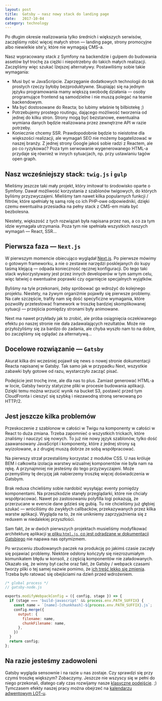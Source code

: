 ```yaml
---
layout: post
title:  Gatsby — nasz nowy stack do landing page 
date:   2017-10-04
category: technology
---
```


Po długim okresie realizowania tylko średnich i większych serwisów, zaczęliśmy robić więcej małych stron — landing page, strony promocyjne albo niewielkie site’y, które nie wymagają CMS-a. 

Nasz wypracowany stack z Symfony na backendzie i gulpem do budowania assetów był trochę za ciężki i niepotrzebny do takich małych realizacji. Zaczęliśmy więc szukać lżejszej alternatywy. Postawiliśmy sobie takie wymagania:

 * Musi być w JavaScripcie. Zaprzęganie dodatkowych technologii do tak prostych rzeczy byłoby bezproduktywne. Skupiając się na jednym języku programowania mamy większą swobodę działania — osoby programujące frontend są samodzielne i nie muszą polegać na teamie backendowym.
 * Ma być dostosowane do Reacta; bo lubimy właśnie tę bilbiotekę ;)
 * Potrzebujemy prostego routingu, dającego możliwość tworzenia od jednej do kilku stron. Strony mogą być bezstanowe, ewentualna wymiana danych będzie realizowana przez zewnętrzne API w razie potrzeby.
 * Koniecznie chcemy SSR. Prawdopodobnie będzie to nieistotne dla większości realizacji, ale wymagań SEO nie możemy bagatelizować w naszej branży. Z jednej strony Google jakoś sobie radzi z Reactem, ale po co ryzykować? Poza tym serwowanie wygenerowanego HTML-a przydaje się również w innych sytuacjach, np. przy ustawianiu tagów open graph.

## Nasz wcześniejszy stack: `twig.js` i `gulp`

Mieliśmy jeszcze taki mały projekt, który imitował to środowisko oparte o Symfony. Dawał możliwość korzystania z szablonów twigowych, do których byliśmy przyzwyczajeni. Mieliśmy tam nawet kilka popularnych funkcji / filtrów, które spełniały tę samą rolę co ich PHP-owe odpowiedniki, dzięki czemu ewentualna przesiadka na pełny stack z CMS-em miała być bezbolesna. 

Niestety, większość z tych rozwiązań była napisana przez nas, a co za tym idzie wymagała utrzymania. Poza tym nie spełniała wszystkich naszych wymagań — React, SSR…

## Pierwsza faza — `Next.js`

W pierwszym momencie obiecująco wyglądał [Next.js](https://github.com/zeit/next.js/). Po pierwsze mówimy o gotowym frameworku, a nie o zestawie narzędzi posklejanych do kupy taśmą klejącą — odpada konieczność ręcznej konfiguracji. Do tego taki stack wykorzystywany jest przez innych developerów w tym samym celu, więc łatwiej o ewentualne poprawki czy ogarnięcie specjalnych wyjątków.

Byliśmy na tyle przekonani, żeby spróbować go wdrożyć do kolejnego projektu. Niestety, na żywym organiźmie pojawiły się pierwsze problemy. Na całe szczęście, trafiły nam się dość specyficzne wymagania, które pozwoliły przetestować framework w troszkę bardziej skomplikowanej sytuacji — przejścia pomiędzy stronami były animowane. 

Next ma nawet przykłady jak to zrobić, ale próba osiągnięcia oczekiwanego efektu po naszej stronie nie dała zadawalających rezultatów. Może nie przyłożyliśmy się za bardzo do zadania, ale chyba wyszło nam to na dobre, bo zaczęliśmy się oglądać za alternatywą...

## Docelowe rozwiązanie — `Gatsby`

Akurat kilka dni wcześniej pojawił się news o nowej stronie dokumentacji Reacta napisanej w Gatsby. Tak samo jak w przypadku Next, wszystkie zabawki były gotowe od razu, wystarczyło zacząć pisać. 

Podejście jest trochę inne, ale dla nas to plus. Zamiast generować HTML-a w locie, Gatsby tworzy statyczne pliki w procesie budowania aplikacji. Dzięki temu można wrzucić wynik na bucket S3, postawić przed tym CloudFronta i cieszyć się szybką i niezawodną stroną serwowaną po HTTP/2.

## Jest jeszcze kilka problemów

Przeskoczenie z szablonow w całości w Twigu na komponenty w całości w React to duża zmiana. Trzeba zapomnieć o wszystkich trickach, które znaliśmy i nauczyć się nowych. To już nie nowy język szablonów, tylko dość zaawansowany JavaScript i komponenty, które z jednej strony są wyizolowane, a z drugiej muszą dobrze ze sobą współpracować.

Na pierwszy strzał przestaliśmy korzystać z modułów CSS. U nas króluje BEM i całkowita izolacja warstwy wizualnej komponentów nie była nam na rękę. A przynajmniej nie jesteśmy do tego przyzwyczajeni. Może przemyślimy tę decyzję jak nabierzemy troszkę więcej doświadczenia w Gatsbym.

Brak reduxa chcieliśmy sobie nardobić wysyłając eventy pomiędzy komponentami. Na przeszkodzie stanęły przeglądarki, które nie chciały współpracować. Nawet po zastosowaniu polyfilla logi pokazują, że przerzucane w evencie dane gdzieś się gubią. Tu nie chcieliśmy już głębiej szukać — wróciliśmy do zwykłych callbacków, przekazywanych przez kilka warstw aplikacji. Wygląda na to, że nie unikniemy zaprzyjaźnienia się z reduxem w niedalekiej przyszłości.

Sam fakt, że w dwóch pierwszych projektach musieliśmy modyfikować architekturę aplikacji [w pliku `html.js`, co jest odradzane w dokumentacji Gatsbiego](https://www.gatsbyjs.org/docs/custom-html/) nie napawa nas optymizmem. 

Po wrzuceniu zbudowanych paczek na produkcję po jakimś czasie zaczęły się pojawiać problemy. Niektóre odsłony kończyły się niezrozumiałym komunikatem błędu w konsoli, z częścią komponentów nie załadowanych. Okazało się, że winny był cache oraz fakt, że Gatsby / webpack czasami tworzy pliki o tej samej nazwie pomimo, że [ich treść lekko się zmienia](https://github.com/gatsbyjs/gatsby/issues/1043). Trzeba było ratować się obejściami na dzień przed wdrożeniem.

```js
/* global process */
// gatsby-node.js

exports.modifyWebpackConfig = ({ config, stage }) => {
  if (stage === 'build-javascript' && process.env.PATH_SUFFIX) {
    const name = `[name]-[chunkhash]-${process.env.PATH_SUFFIX}.js`;
    config.merge({
      output: {
        filename: name,
        chunkFilename: name,
      },
    })
  }
  return config;
};
```

## Na razie jesteśmy zadowoleni

Gatsby wygląda sensownie i na razie u nas zostaje. Czy sprawdzi się przy czymś troszkę większym? Zobaczymy. Jeszcze nie wszyscy się w pełni do niego przekonali, dlatego cały czas rozwijamy nasze [klasyczne podejście](https://github.com/syzygypl/front-end-starter-classic). ;) Tymczasem efekty naszej pracy można obejrzeć na [kalendarzu adwentowym LOT-u](https://kalendarzadwentowy.lot.com/).

